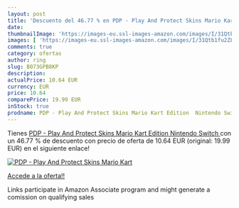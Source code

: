 ```yaml
---
layout: post
title: 'Descuento del 46.77 % en PDP - Play And Protect Skins Mario Kart '
date: 
thumbnailImage: 'https://images-eu.ssl-images-amazon.com/images/I/31Qtb1fu2ZL._SL200_.jpg'
images: [ 'https://images-eu.ssl-images-amazon.com/images/I/31Qtb1fu2ZL._SL200_.jpg' ]
comments: true
category: ofertas
author: ring
slug: B073GPB8KP
description:
actualPrice: 10.64 EUR
currency: EUR
price: 10.64
comparePrice: 19.99 EUR
inStock: true
prodname: PDP - Play And Protect Skins Mario Kart Edition  Nintendo Switch 
---
```


Tienes [PDP - Play And Protect Skins Mario Kart Edition  Nintendo Switch ](https://www.amazon.es/dp/B073GPB8KP/?tag=tolees-21) con un 46.77 % de descuento con precio de oferta de 10.64 EUR (original: 19.99 EUR) en el siguiente enlace!

[![PDP - Play And Protect Skins Mario Kart ](https://images-eu.ssl-images-amazon.com/images/I/31Qtb1fu2ZL._SL200_.jpg)](https://www.amazon.es/dp/B073GPB8KP/?tag=tolees-21)

[Accede a la oferta!!](https://www.amazon.es/dp/B073GPB8KP/?tag=tolees-21)

Links participate in Amazon Associate program and might generate a comission on qualifying sales


